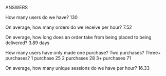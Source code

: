 ANSWERS

How many users do we have? 
130

On average, how many orders do we receive per hour?
7.52

On average, how long does an order take from being placed to being delivered?
3.89 days

How many users have only made one purchase? Two purchases? Three+ purchases?
1 purchase	25
2 purchases	28
3+ purchases	71

On average, how many unique sessions do we have per hour?
16.33